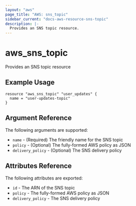 ```yaml
---
layout: "aws"
page_title: "AWS: sns_topic"
sidebar_current: "docs-aws-resource-sns-topic"
description: |-
  Provides an SNS topic resource.
---
```


# aws\_sns\_topic

Provides an SNS topic resource

## Example Usage

```
resource "aws_sns_topic" "user_updates" {
  name = "user-updates-topic"
}
```

## Argument Reference

The following arguments are supported:

* `name` - (Required) The friendly name for the SNS topic
* `policy` - (Optional) The fully-formed AWS policy as JSON
* `delivery_policy` - (Optional) The SNS delivery policy

## Attributes Reference

The following attributes are exported:

* `id` - The ARN of the SNS topic
* `policy` - The fully-formed AWS policy as JSON
* `delivery_policy` - The SNS delivery policy

